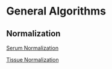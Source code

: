 # General Algorithms #
## Normalization ##

[Serum Normalization](GeneralSerumNormalization.md)

[Tissue Normalization](GeneralTissueNormalization.md)